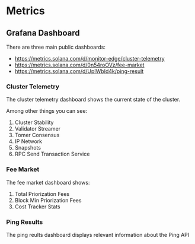 # Metrics

## Grafana Dashboard

There are three main public dashboards:
* https://metrics.solana.com/d/monitor-edge/cluster-telemetry
* https://metrics.solana.com/d/0n54roOVz/fee-market
* https://metrics.solana.com/d/UpIWbId4k/ping-result

### Cluster Telemetry

The cluster telemetry dashboard shows the current state of the cluster.

Among other things you can see:

1. Cluster Stability
2. Validator Streamer
3. Tomer Consensus
4. IP Network
5. Snapshots
6. RPC Send Transaction Service

### Fee Market

The fee market dashboard shows:

1. Total Priorization Fees
2. Block Min Priorization Fees
3. Cost Tracker Stats

### Ping Results

The ping reults dashboard displays relevant information about the Ping API
